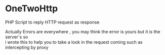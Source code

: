 # OneTwoHttp
PHP Script to reply HTTP request as response


Actually Errors are everywhere , you may think the error is yours but it is the server`s so </br>
i wrote this to help you to take a look in the  request coming such as intercepting by proxy
